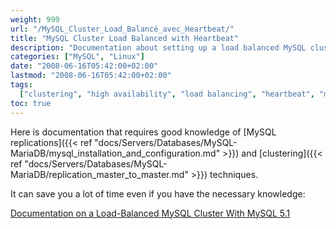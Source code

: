```yaml
---
weight: 999
url: "/MySQL_Cluster_Load_Balancé_avec_Heartbeat/"
title: "MySQL Cluster Load Balanced with Heartbeat"
description: "Documentation about setting up a load balanced MySQL cluster with Heartbeat, including links to detailed PDF resources."
categories: ["MySQL", "Linux"]
date: "2008-06-16T05:42:00+02:00"
lastmod: "2008-06-16T05:42:00+02:00"
tags:
  ["clustering", "high availability", "load balancing", "heartbeat", "mysql"]
toc: true
---
```


Here is documentation that requires good knowledge of [MySQL replications]({{< ref "docs/Servers/Databases/MySQL-MariaDB/mysql_installation_and_configuration.md" >}}) and [clustering]({{< ref "docs/Servers/Databases/MySQL-MariaDB/replication_master_to_master.md" >}}) techniques.

It can save you a lot of time even if you have the necessary knowledge:

[Documentation on a Load-Balanced MySQL Cluster With MySQL 5.1](/pdf/load-balanced_mysql_cluster_with_mysql_5_1.pdf)
